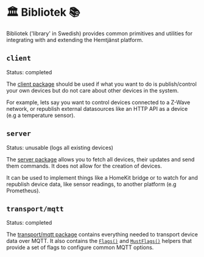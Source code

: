 # 🏛️ Bibliotek 📚

Bibliotek ('library' in Swedish) provides common primitives and utilities for
integrating with and extending the Hemtjänst platform.

## `client`

Status: completed

The [client package](https://godoc.org/github.com/hemtjanst/bibliotek/client)
should be used if what you want to do is publish/control
your own devices but do not care about other devices in the system.

For example, lets say you want to control devices connected to a Z-Wave
network, or republish external datasources like an HTTP API as a device (e.g
a temperature sensor).

## `server`

Status: unusable (logs all existing devices)

The [server package](https://godoc.org/github.com/hemtjanst/bibliotek/server)
allows you to fetch all devices, their updates and send them commands. It does
not allow for the creation of devices.

It can be used to implement things like a HomeKit bridge or to watch for and
republish device data, like sensor readings, to another platform (e.g Prometheus).

## `transport/mqtt`

Status: completed

The [transport/mqtt package](https://godoc.org/github.com/hemtjanst/bibliotek/transport/mqtt)
contains everything needed to transport device data over MQTT. It
also contains the [`Flags()`](https://godoc.org/github.com/hemtjanst/bibliotek/transport/mqtt#Flags)
and [`MustFlags()`](https://godoc.org/github.com/hemtjanst/bibliotek/transport/mqtt#MustFlags)
helpers that provide a set of flags to configure common MQTT options.
